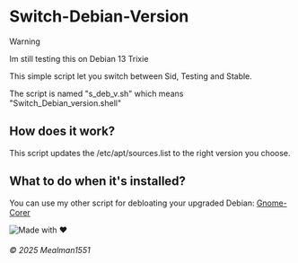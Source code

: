 # Switch-Debian-Version

> [!Warning]
> Im still testing this on Debian 13 Trixie

This simple script let you switch between Sid, Testing and Stable.

The script is named "s_deb_v.sh"
which means "Switch_Debian_version.shell"

## How does it work?

This script updates the /etc/apt/sources.list to the right version you choose.

## What to do when it's installed?

You can use my other script for debloating your upgraded Debian: [Gnome-Corer](https://github.com/Mealman1551/Gnome-Corer)

![Made with ❤️](https://img.shields.io/badge/Made%20with%20%E2%9D%A4%EF%B8%8F%20by%20Mealman1551-blue?style=for-the-badge)

###### © 2025 Mealman1551
